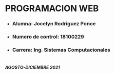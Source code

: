   
#
# **PROGRAMACION WEB**  


* ### **Alumna:**  Jocelyn Rodriguez Ponce
* ### **Numero de control:** 18100229
* ### **Carrera:** Ing. Sistemas   Computacionales

#
##### *AGOSTO-DICIEMBRE 2021*
#

